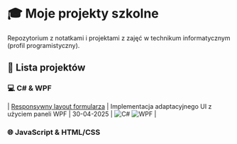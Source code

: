 # 🎓 Moje projekty szkolne
Repozytorium z notatkami i projektami z zajęć w technikum informatycznym (profil programistyczny).  
<!--- [![License: MIT](https://img.shields.io/badge/License-MIT-yellow.svg)](https://opensource.org/licenses/MIT) --->

## 📂 Lista projektów

### 💻 C# & WPF
| [Responsywny layout formularza](csharp/panels-exercise/) | Implementacja adaptacyjnego UI z użyciem paneli WPF | 30-04-2025 | ![C#](https://img.shields.io/badge/C%23-239120?logo=c-sharp&logoColor=white) ![WPF](https://img.shields.io/badge/WPF-512BD4?logo=.net) |
<!--- | [System rezerwacji sal](csharp/reservation-system/) | 15.05.2025 | Aplikacja do zarządzania rezerwacjami sal lekcyjnych z bazą SQLite | ![C#](https://img.shields.io/badge/C%23-239120?logo=c-sharp&logoColor=white) ![SQLite](https://img.shields.io/badge/SQLite-003B57?logo=sqlite) |--->

### 🌐 JavaScript & HTML/CSS
<!--- | [Moja pierwsza strona](web/first-website/) | 20.03.2024 | Statyczna strona portfolio z animacjami CSS | ![HTML5](https://img.shields.io/badge/HTML5-E34F26?logo=html5&logoColor=white) ![CSS3](https://img.shields.io/badge/CSS3-1572B6?logo=css3) |--->
<!--- | [Kalkulator BMI](web/bmi-calculator/) | 10.12.2024 | Interaktywny kalkulator z walidacją danych | ![JavaScript](https://img.shields.io/badge/JavaScript-F7DF1E?logo=javascript&logoColor=black) |--->
